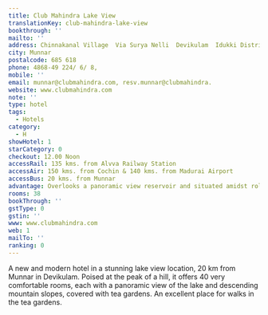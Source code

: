 ```yaml
---
title: Club Mahindra Lake View
translationKey: club-mahindra-lake-view
bookthrough: ''
mailto: ''
address: Chinnakanal Village  Via Surya Nelli  Devikulam  Idukki District
city: Munnar
postalcode: 685 618
phone: 4868-49 224/ 6/ 8,
mobile: ''
email: munnar@clubmahindra.com, resv.munnar@clubmahindra.
website: www.clubmahindra.com
note: ''
type: hotel
tags:
  - Hotels
category:
  - H
showHotel: 1
starCategory: 0
checkout: 12.00 Noon
accessRail: 135 kms. from Alvva Railway Station
accessAir: 150 kms. from Cochin & 140 kms. from Madurai Airport
accessBus: 20 kms. from Munnar
advantage: Overlooks a panoramic view reservoir and situated amidst rolling tea gardens
rooms: 38
bookThrough: ''
gstType: 0
gstin: ''
www: www.clubmahindra.com
web: 1
mailTo: ''
ranking: 0
---
```







A new and modern hotel in a stunning lake view location, 20 km from Munnar in Devikulam. Poised at the peak of a hill, it offers 40 very comfortable rooms, each with a panoramic view of the lake and descending mountain slopes, covered with tea gardens. An excellent place for walks in the tea gardens.